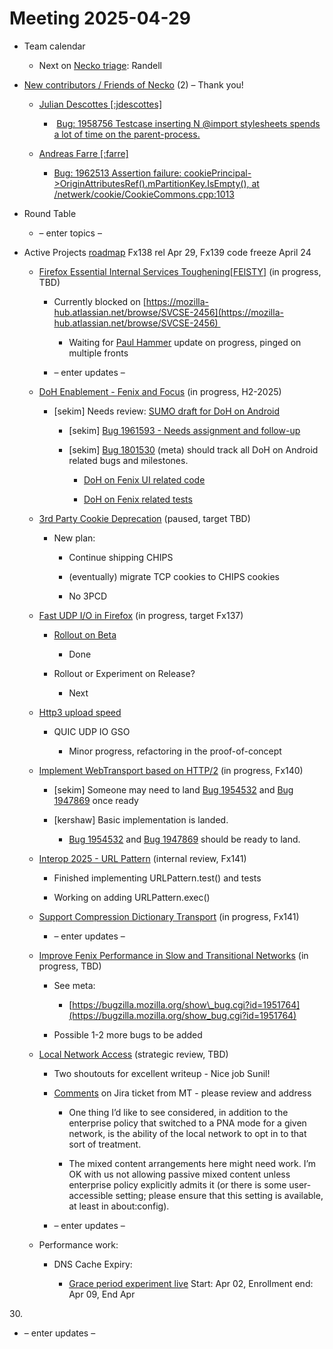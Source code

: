 # Meeting 2025-04-29

-   Team calendar
    

    -   Next on [Necko triage](https://github.com/mozilla-necko/triage-list): Randell
    

  

-   [New contributors / Friends of Necko](https://bugzilla.mozilla.org/buglist.cgi?product=Core&n2=1&v1=valentin.gosu%40gmail.com&o2=equals&f4=assigned_to&f3=assigned_to&f5=assigned_to&v10=mail%40max-inden.de&f7=assigned_to&priority=P1&priority=P2&priority=P3&priority=P4&priority=P5&priority=--&v9=sekim%40mozilla.com&v8=wptsync%40mozilla.bugs&n6=1&o11=equals&f12=assigned_to&o6=equals&bug_status=RESOLVED&bug_status=VERIFIED&bug_status=CLOSED&n11=1&component=DOM%3A%20Networking&component=Networking&component=Networking%3A%20Cache&component=Networking%3A%20Cookies&component=Networking%3A%20DNS&component=Networking%3A%20File&component=Networking%3A%20HTTP&component=Networking%3A%20JAR&component=Networking%3A%20Proxy&component=Networking%3A%20WebSockets&f8=assigned_to&v12=omansfeld%40mozilla.com&f9=assigned_to&v5=acreskey%40mozilla.com&chfield=cf_last_resolved&v7=nobody%40mozilla.org&f10=assigned_to&v3=edgul%40mozilla.com&v4=smayya%40mozilla.com&f1=assigned_to&n12=1&f6=assigned_to&f11=assigned_to&o12=equals&classification=Client%20Software&classification=Developer%20Infrastructure&classification=Components&classification=Server%20Software&classification=Other&f2=assigned_to&o3=equals&o4=equals&n3=1&n4=1&n7=1&chfieldfrom=2025-03-18&n5=1&o7=equals&o5=equals&o10=equals&n9=1&n10=1&o9=equals&bug_type=defect&bug_type=enhancement&bug_type=task&list_id=17486202&n1=1&v2=kershaw%40mozilla.com&o1=equals&query_format=advanced&v11=leggert%40mozilla.com&o8=equals&v6=rjesup%40jesup.org&n8=1&resolution=---&resolution=FIXED&resolution=INVALID&resolution=WONTFIX&resolution=INACTIVE&resolution=DUPLICATE&resolution=WORKSFORME&resolution=INCOMPLETE&resolution=SUPPORT&resolution=EXPIRED&resolution=MOVED) (2) – Thank you!
    

    -   [Julian Descottes \[:jdescottes\]](https://bugzilla.mozilla.org/user_profile?user_id=559949)
    

        -    [Bug: 1958756 Testcase inserting N @import stylesheets spends a lot of time on the parent-process.](https://bugzilla.mozilla.org/show_bug.cgi?id=1958756)
    

    -   [Andreas Farre \[:farre\]](https://bugzilla.mozilla.org/user_profile?user_id=566192) 
    

        -   [Bug: 1962513 Assertion failure: cookiePrincipal->OriginAttributesRef().mPartitionKey.IsEmpty(), at /netwerk/cookie/CookieCommons.cpp:1013](https://bugzilla.mozilla.org/show_bug.cgi?id=1962513)
    

  

-   Round Table
    

    -   – enter topics –
    

  
  

-   Active Projects [roadmap](https://mozilla-hub.atlassian.net/jira/plans/71/scenarios/71?vid=300#plan/backlog) Fx138 rel Apr 29, Fx139 code freeze April 24
    

    -   [Firefox Essential Internal Services Toughening\[FEISTY\]](https://mozilla-hub.atlassian.net/browse/FFXP-2982) (in progress, TBD)
    

        -   Currently blocked on [https://mozilla-hub.atlassian.net/browse/SVCSE-2456](https://mozilla-hub.atlassian.net/browse/SVCSE-2456) 
    

            -   Waiting for [Paul Hammer](mailto:phammer@mozilla.com) update on progress, pinged on multiple fronts
    

        -   – enter updates –
    

    -   [DoH Enablement - Fenix and Focus](https://mozilla-hub.atlassian.net/browse/FFXP-2634) (in progress, H2-2025)
    

        -   \[sekim\] Needs review: [SUMO draft for DoH on Android](https://bugzilla.mozilla.org/show_bug.cgi?id=1946549)
    

            -   \[sekim\] [Bug 1961593 - Needs assignment and follow-up](https://bugzilla.mozilla.org/show_bug.cgi?id=1961593) 
    
            -   \[sekim\] [Bug 1801530](https://bugzilla.mozilla.org/show_bug.cgi?id=1801530) (meta) should track all DoH on Android related bugs and milestones.
    

                -   [DoH on Fenix UI related code](https://searchfox.org/mozilla-central/source/mobile/android/fenix/app/src/main/java/org/mozilla/fenix/settings/doh)
    
                -   [DoH on Fenix related tests](https://searchfox.org/mozilla-central/source/mobile/android/fenix/app/src/test/java/org/mozilla/fenix/settings/doh)
    

    -   [3rd Party Cookie Deprecation](https://mozilla-hub.atlassian.net/browse/FFXP-2237) (paused, target TBD)
    

        -   New plan: 
    

            -   Continue shipping CHIPS
    
            -   (eventually) migrate TCP cookies to CHIPS cookies
    
            -   No 3PCD
    

    -   [Fast UDP I/O in Firefox](https://mozilla-hub.atlassian.net/browse/FFXP-2862) (in progress, target Fx137)
    

        -   [Rollout on Beta](https://experimenter.services.mozilla.com/nimbus/fast-udp-for-firefox-treatment-fast-udp-rollout/summary)
    

            -   Done
    

        -   Rollout or Experiment on Release?
    

            -   Next
    

    -   [Http3 upload speed](https://bugzilla.mozilla.org/show_bug.cgi?id=1852924)
    

        -   QUIC UDP IO GSO
    

            -   Minor progress, refactoring in the proof-of-concept
    

    -   [Implement WebTransport based on HTTP/2](https://mozilla-hub.atlassian.net/browse/FFXP-2594) (in progress, Fx140)
    

        -   \[sekim\] Someone may need to land [Bug 1954532](https://bugzilla.mozilla.org/show_bug.cgi?id=1954532) and [Bug 1947869](https://bugzilla.mozilla.org/show_bug.cgi?id=1947869) once ready
    
        -   \[kershaw\] Basic implementation is landed.
    

            -   [Bug 1954532](https://bugzilla.mozilla.org/show_bug.cgi?id=1954532) and [Bug 1947869](https://bugzilla.mozilla.org/show_bug.cgi?id=1947869) should be ready to land.
    

    -   [Interop 2025 - URL Pattern](https://mozilla-hub.atlassian.net/browse/FFXP-3219) (internal review, Fx141)
    

        -   Finished implementing URLPattern.test() and tests
    
        -   Working on adding URLPattern.exec()
    

    -   [Support Compression Dictionary Transport](https://mozilla-hub.atlassian.net/browse/FFXP-2598) (in progress, Fx141)
    

        -   – enter updates –
    

    -   [Improve Fenix Performance in Slow and Transitional Networks](https://mozilla-hub.atlassian.net/browse/FFXP-3112) (in progress, TBD)
    

        -   See meta:
    

            -   [https://bugzilla.mozilla.org/show\_bug.cgi?id=1951764](https://bugzilla.mozilla.org/show_bug.cgi?id=1951764)
    

        -   Possible 1-2 more bugs to be added
    

    -   [Local Network Access](https://mozilla-hub.atlassian.net/browse/FFXP-3114) (strategic review, TBD)
    

        -   Two shoutouts for excellent writeup - Nice job Sunil!
    
        -   [Comments](https://mozilla-hub.atlassian.net/browse/FFXP-3114?focusedCommentId=1053460) on Jira ticket from MT - please review and address
    

            -   One thing I’d like to see considered, in addition to the enterprise policy that switched to a PNA mode for a given network, is the ability of the local network to opt in to that sort of treatment.
    
            -   The mixed content arrangements here might need work. I’m OK with us not allowing passive mixed content unless enterprise policy explicitly admits it (or there is some user-accessible setting; please ensure that this setting is available, at least in about:config).
    

        -   – enter updates –
    

    -   Performance work: 
    

        -   DNS Cache Expiry:
    

            -   [Grace period experiment live](https://experimenter.services.mozilla.com/nimbus/dns-caching-exp-grace-period/summary) Start: Apr 02, Enrollment end: Apr 09, End Apr 
    

30. 

-   – enter updates –